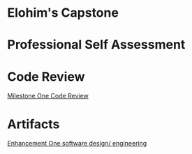 # Elohim's Capstone

# Professional Self Assessment


# Code Review
[Milestone One Code Review](https://youtu.be/JFAPfgDiEBk)

# Artifacts
[Enhancement One software design/ engineering](https://elohimjackson.github.io/)
